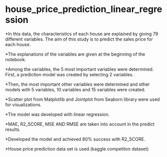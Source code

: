 # house_price_prediction_linear_regression

*In this data, the characteristics of each house are explained by giving 79 different variables. The aim of this study is to predict the sales price for each house. 

*The explanations of the variables are given at the beginning of the notebook.

*Among the variables, the 5 most important variables were determined. First, a prediction model was created by selecting 2 variables.

*Then, the most important other variables were determined and other models with 5 variables, 10 variables and 15 variables were created.

*Scatter plot from Matplotlib and Jointplot from Seaborn library were used for visualizations.

*The model was developed with linear regression.

*MAE, R2_SCORE, MSE AND RMSE are taken into account in the predict results.

*Developed the model and achieved 80% success with R2_SCORE.

*House price prediction data set is used.(kaggle competiton dataset)
